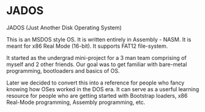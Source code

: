 # JADOS
JADOS (Just Another Disk Operating System)

This is an MSDOS style OS. It is written entirely in Assembly - NASM. It is meant for x86 Real Mode (16-bit). It supports FAT12 file-system.  

It started as the undergrad mini-project for a 3 man team comprising of myself and 2 other friends. Our goal was to get familiar with bare-metal programming, bootloaders and basics of OS.

Later we decided to convert this into a reference for people who fancy knowing how OSes worked in the DOS era. It can serve as a userful learning resource for people who are getting started with Bootstrap loaders, x86 Real-Mode programming, Assembly programming, etc.
